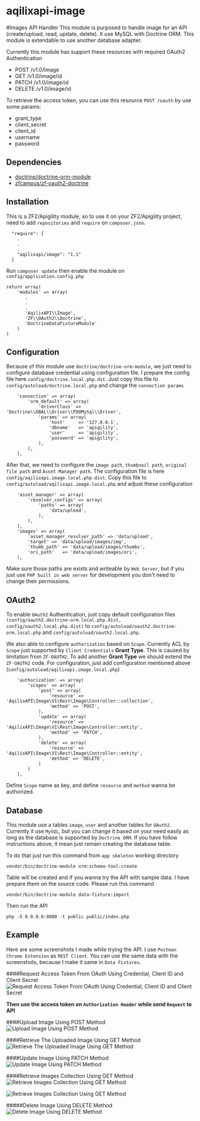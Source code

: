 aqilixapi-image
===============

#Images API Handler
This module is purposed to handle image for an API (create/upload, read, update, delete). It use MySQL with Doctrine ORM. This module is extendable to use another database adapter.

Currently this module has support these resources with required OAuth2 Authentication

- POST  /v1.0/image
- GET   /v1.0/image/id
- PATCH /v1.0/image/id
- DELETE  /v1.0/image/id

To retrieve the access token, you can use this resource `POST /oauth` by use some params:

- grant_type
- client_secret
- client_id
- username
- password

Dependencies
------------
- [doctrine/doctrine-orm-module](https://packagist.org/packages/doctrine/doctrine-orm-module)
- [zfcampus/zf-oauth2-doctrine](https://packagist.org/packages/zfcampus/zf-oauth2-doctrine)

Installation
------------
This is a ZF2/Apigility module, so to use it on your ZF2/Apigility project, need to add `repositories` and `require` on `composer.json`. 

```
  "require": {
    .
    .
    .
    "aqilixapi/image": "1.1"
  }
```

Run `composer update` then enable the module on `config/application.config.php`

```
return array(
    'modules' => array(
       .
       .
       .
       'AqilixAPI\\Image', 
       'ZF\\OAuth2\\Doctrine',
       'DoctrineDataFixtureModule'
    )
)
```


Configuration
-------------
Because of this module use `doctrine/doctrine-orm-module`, we just need to configure database credential using configuration file. I prepare the config file here `config/doctrine.local.php.dst`. Just copy this file to `config/autoload/doctrine.local.php` and change the `connection params` 

```
    'connection' => array(
        'orm_default' => array(
            'driverClass' => 'Doctrine\\DBAL\\Driver\\PDOMySql\\Driver',
            'params' => array(
                'host'     => '127.0.0.1',
                'dbname'   => 'apigility',
                'user'     => 'apigility',
                'password' => 'apigility',
            ),
        ),
    ),
```

After that, we need to configure the `image path`, `thumbnail path`, `original file path` and `Asset Manager path`. The configuration file is here `config/aqilixapi.image.local.php.dist`. Copy this file to `config/autoload/aqilixapi.image.local.php` and adjust these configuration

```
    'asset_manager' => array(
        'resolver_configs' => array(
            'paths' => array(
                'data/upload',
            ),
        ),
    ),
    'images' => array(
        'asset_manager_resolver_path' => 'data/upload',
        'target' => 'data/upload/images/img',
        'thumb_path' => 'data/upload/images/thumbs',
        'ori_path'   => 'data/upload/images/ori',
    ),

```

Make sure those paths are exists and writeable by `Web Server`, but if you just use `PHP built in web server` for development you don't need to change their permissions.




OAuth2
----------

To enable `OAuth2` Authentication, just copy default configuration files `(config/oauth2.doctrine-orm.local.php.dist, config/oauth2.local.php.dist)` to `config/autoload/oauth2.doctrine-orm.local.php` and `config/autoload/oauth2.local.php`.

We also able to configure `authorization` based on `Scope`. Currently ACL by `Scope` just supported by `Client Credentials` **Grant Type**. This is caused by limitation from `ZF-OAUTH2`. To add another **Grant Type** we should extend the `ZF-OAUTH2` code. For configuration, just add configuration mentioned above (`config/autoload/aqilixapi.image.local.php`)

```
    'authorization' => array(
        'scopes' => array(
            'post' => array(
                'resource' => 'AqilixAPI\Image\V1\Rest\Image\Controller::collection',
                'method' => 'POST',
            ),
            'update' => array(
                'resource' => 'AqilixAPI\Image\V1\Rest\Image\Controller::entity',
                'method' => 'PATCH',
            ),
            'delete' => array(
                'resource' => 'AqilixAPI\Image\V1\Rest\Image\Controller::entity',
                'method' => 'DELETE',
            )
        )
    ),
```

Define `Scope` name as key, and define `resource` and `method` wanna be authorized. 


Database
--------
This module use a tables `image`, `user` and another tables for `OAuth2`. Currently it use `MySQL`, but you can change it based on your need easily as long as the database is supported by `Doctrine ORM`. If you have follow instructions above, it mean just remain creating the database table.

To do that just run this command from `app skeleton` working directory

```
vendor/bin/doctrine-module orm:schema-tool:create
```

Table will be created and if you wanna try the API with sample data. I have prepare them on the source code. Please run this command 


```
vendor/bin/doctrine-module data-fixture:import
```

Then run the API

```
php -S 0.0.0.0:8080 -t public public/index.php
```

Example
-------
Here are some screenshots I made while trying the API. I use `Postman Chrome Extension` as `REST Client`. You can use the same data with the screenshots, because I make it same in `Data Fixtures`.

####Request Access Token From OAuth Using Credential, Client ID and Client Secret
![Request Access Token From OAuth Using Credential, Client ID and Client Secret](https://github.com/aqilix/apigility-image/blob/master/media/01-request-oauth2-access-token.png)

**Then use the access token on `Authorization Header` while send `Request` to API**

####Upload Image Using POST Method![Upload Image Using POST Method](https://github.com/aqilix/apigility-image/blob/master/media/02-uploading-image-use-post-method.png)

####Retrieve The Uploaded Image Using GET Method![Retrieve The Uploaded Image Using GET Method](https://github.com/aqilix/apigility-image/blob/master/media/03-retrieving-image-use-get-method.png)

####Update Image Using PATCH Method![Update Image Using PATCH Method](https://github.com/aqilix/apigility-image/blob/master/media/04-updating-image-use-patch-method.png)

####Retrieve Images Collection Using GET Method![Retrieve Images Collection Using GET Method](https://github.com/aqilix/apigility-image/blob/master/media/05-retrieving-images-01-using-get-method.png)

![Retrieve Images Collection Using GET Method](https://github.com/aqilix/apigility-image/blob/master/media/06-retrieving-images-02-using-get-method.png)

#####Delete Image Using DELETE Method![Delete Image Using DELETE Method](https://github.com/aqilix/apigility-image/blob/master/media/07-deleting-images-using-del-method.png)
